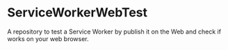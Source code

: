 # ServiceWorkerWebTest
A repository to test a Service Worker by publish it on the Web and check if works on your web browser.
